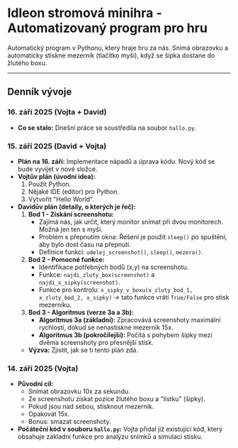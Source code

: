# Idleon stromová minihra - Automatizovaný program pro hru
Automatický program v Pythonu, který hraje hru za nás. Snímá obrazovku a automaticky stiskne mezerník (tlačítko myši), když se šipka dostane do žlutého boxu.

---

## Denník vývoje

### **16. září 2025** (Vojta + David)
* **Co se stalo:** Dnešní práce se soustředila na soubor `hallo.py`.

### **15. září 2025** (David + Vojta)
* **Plán na 16. září:** Implementace nápadů a úprava kódu. Nový kód se bude vyvíjet v nové složce.
* **Vojtův plán (úvodní idea):**
    1.  Použít Python.
    2.  Nějaké IDE (editor) pro Python.
    3.  Vytvořit "Hello World".
* **Davidův plán (detaily, o kterých je řeč):**
    1.  **Bod 1 - Získání screenshotu:**
        * Zajímá nás, jak určit, který monitor snímat při dvou monitorech. Možná jen ten s myší.
        * Problém s přepnutím okna: Řešení je použít `sleep()` po spuštění, aby bylo dost času na přepnutí.
        * Definice funkcí: `udelej_screenshot()`, `sleep()`, `mezera()`.
    2.  **Bod 2 - Pomocné funkce:**
        * Identifikace potřebných bodů (x,y) na screenshotu.
        * Funkce: `najdi_zluty_box(screenshot)` a `najdi_x_sipky(screenshot)`.
        * Funkce pro kontrolu: `x_sipky_v_boxu(x_zluty_bod_1, x_zluty_bod_2, x_sipky)` -> tato funkce vrátí `True/False` pro stisk mezerníku.
    3.  **Bod 3 - Algoritmus (verze 3a a 3b):**
        * **Algoritmus 3a (základní):** Zpracovává screenshoty maximální rychlostí, dokud se nenastiskne mezerník 15x.
        * **Algoritmus 3b (pokročilejší):** Počítá s pohybem šipky mezi dvěma screenshoty pro přesnější stisk.
    * **Výzva:** Zjistit, jak se ti tento plán zdá.

### **14. září 2025** (Vojta)
* **Původní cíl:**
    * Snímat obrazovku 10x za sekundu.
    * Ze screenshotu získat pozice žlutého boxu a "lístku" (šipky).
    * Pokud jsou nad sebou, stisknout mezerník.
    * Opakovat 15x.
    * Bonus: smazat screenshoty.
* **Počáteční kód v souboru `hallo.py`:** Vojta přidal již existující kód, který obsahuje základní funkce pro analýzu snímků a simulaci stisku.
